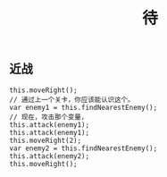 ﻿---
layout: default
title: 待
---
## 近战
```
this.moveRight();
// 通过上一个关卡，你应该能认识这个。
var enemy1 = this.findNearestEnemy();
// 现在，攻击那个变量，
this.attack(enemy1);
this.attack(enemy1);
this.moveRight(2);
var enemy2 = this.findNearestEnemy();
this.attack(enemy2);
this.moveRight();
```
